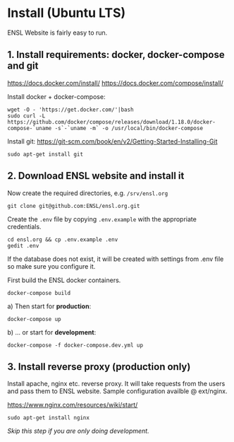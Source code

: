 # Install (Ubuntu LTS)

ENSL Website is fairly easy to run.

## 1. Install requirements: docker, docker-compose and git

https://docs.docker.com/install/
https://docs.docker.com/compose/install/

Install docker + docker-compose:

    wget -O - 'https://get.docker.com/'|bash
    sudo curl -L https://github.com/docker/compose/releases/download/1.18.0/docker-compose-`uname -s`-`uname -m` -o /usr/local/bin/docker-compose

Install git: https://git-scm.com/book/en/v2/Getting-Started-Installing-Git

    sudo apt-get install git

## 2. Download ENSL website and install it

Now create the required directories, e.g. `/srv/ensl.org`

    git clone git@github.com:ENSL/ensl.org.git

Create the `.env` file by copying `.env.example` with the appropriate credentials.

    cd ensl.org && cp .env.example .env
    gedit .env

If the database does not exist, it will be created with settings from .env file so make sure you configure it.

First build the ENSL docker containers.

    docker-compose build

a) Then start for **production**:
    
    docker-compose up

b) ... or start for **development**:

    docker-compose -f docker-compose.dev.yml up

## 3. Install reverse proxy (production only)

Install apache, nginx etc. reverse proxy. It will take requests from the users and pass them to ENSL website. Sample configuration availble @ ext/nginx.

https://www.nginx.com/resources/wiki/start/

    sudo apt-get install nginx

*Skip this step if you are only doing development.*
